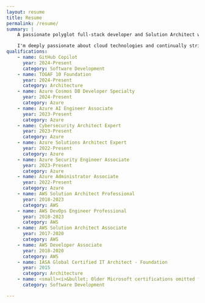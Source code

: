 ```yaml
---
layout: resume
title: Resume
permalink: /resume/
summary: |
    A passionate polyglot full-stack developer and Solution Architect with over 25 years of development experience, specializing in scalable, high-performant cloud solutions across diverse industries. I've led the architecture and development of numerous cloud-based projects, notably an Azure integration project for an Australian government organization that had to handle vast volumes of streaming data, which needed to be accurately ingested and reported on, with life-critical implications. This involved meeting demanding throughput requirements, while ensuring all functional and remaining non-functional requirements are met.<br><br>

    I'm deeply passionate about cloud technologies and continually striving to enhance my knowledge and skills in this field, as demonstrated by the numerous certifications I've earned across both Azure and AWS. I've built DevOps pipelines for the projects I've worked on, including those that provision all necessary cloud resources (via Infrastructure-as-Code), as well as pipelines for building, testing, and deploying developed applications. Throughout, ensuring adherence to the pillars of the Well-Architected Framework, delivering secure, reliable, performant, cost-effective, and resilient systems. Most of my experience has been in software development, where I adhere to a TDD approach that fosters decoupled, testable, and maintainable SOLID code.<br><br>
qualifications:
    - name: GitHub Copilot
      year: 2024-Present
      category: Software Development
    - name: TOGAF 10 Foundation
      year: 2024-Present
      category: Architecture
    - name: Azure Cosmos DB Developer Specialty
      year: 2024-Present
      category: Azure
    - name: Azure AI Engineer Associate
      year: 2023-Present
      category: Azure
    - name: Cybersecurity Architect Expert
      year: 2023-Present
      category: Azure
    - name: Azure Solutions Architect Expert
      year: 2022-Present
      category: Azure
    - name: Azure Security Engineer Associate
      year: 2023-Present
      category: Azure
    - name: Azure Administrator Associate
      year: 2022-Present
      category: Azure
    - name: AWS Solution Architect Professional
      year: 2018-2023
      category: AWS
    - name: AWS DevOps Engineer Professional
      year: 2018-2023
      category: AWS
    - name: AWS Solution Architect Associate
      year: 2017-2020 
      category: AWS
    - name: AWS Developer Associate
      year: 2018-2020
      category: AWS
    - name: IASA Global Certified IT Architect - Foundation
      year: 2015
      category: Architecture
    - name: <small><i>&bullet; Older Microsoft certifications omitted for brevity</i></small>
      category: Software Development

---
```

